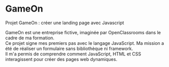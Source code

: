# GameOn

Projet GameOn : créer une landing page avec Javascript

GameOn est une entreprise fictive, imaginée par OpenClassrooms dans le cadre de ma formation.<br>
Ce projet signe mes premiers pas avec le langage JavaScript. Ma mission a été de réaliser un formulaire sans bibliothèque ni framework.<br>
Il m'a permis de comprendre comment JavaScript, HTML et CSS interagissent pour créer des pages web dynamiques.